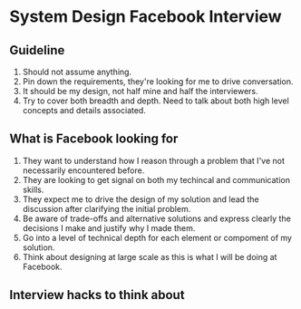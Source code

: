 # System Design Facebook Interview


## Guideline

1. Should not assume anything.
2. Pin down the requirements, they're looking for me to drive conversation.
3. It should be my design, not half mine and half the interviewers.
4. Try to cover both breadth and depth. Need to talk about both high level concepts and details associated.

## What is Facebook looking for

1. They want to understand how I reason through a problem that I've not necessarily encountered before.
2. They are looking to get signal on both my techincal and communication skills.
3. They expect me to drive the design of my solution and lead the discussion after clarifying the initial problem.
4. Be aware of trade-offs and alternative solutions and express clearly the decisions I make and justify why I made them.
5. Go into a level of technical depth for each element or compoment of my solution.
6. Think about designing at large scale as this is what I will be doing at Facebook.

## Interview hacks to think about


